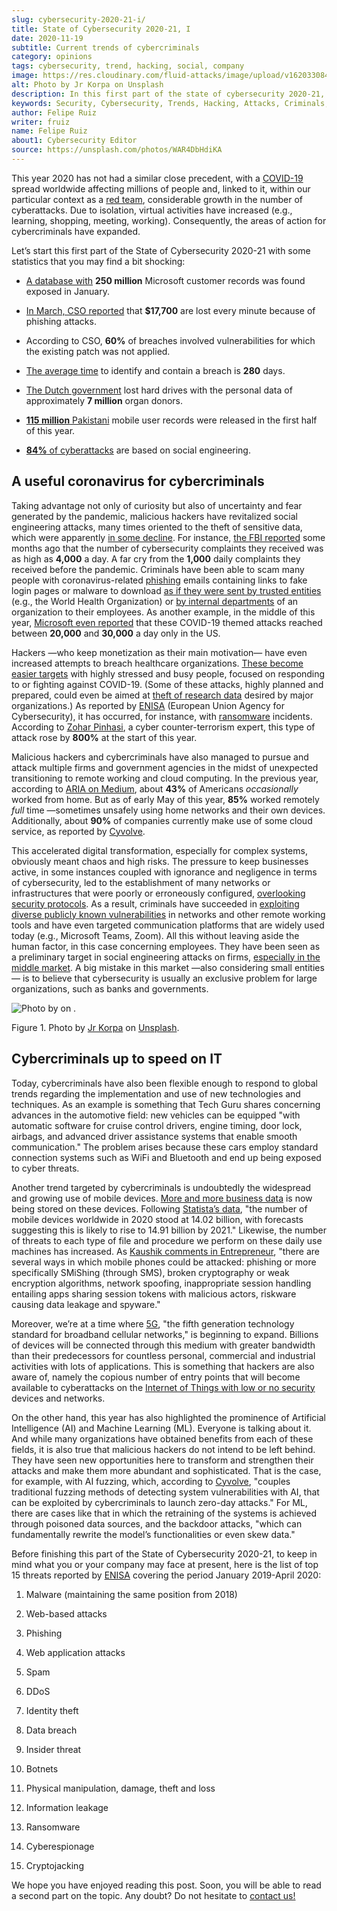 ```yaml
---
slug: cybersecurity-2020-21-i/
title: State of Cybersecurity 2020-21, I
date: 2020-11-19
subtitle: Current trends of cybercriminals
category: opinions
tags: cybersecurity, trend, hacking, social, company
image: https://res.cloudinary.com/fluid-attacks/image/upload/v1620330842/blog/cybersecurity-2020-21-i/cover_kb8vag.webp
alt: Photo by Jr Korpa on Unsplash
description: In this first part of the state of cybersecurity 2020-21, we want to share with you some highlights of the current trends of cybercriminals.
keywords: Security, Cybersecurity, Trends, Hacking, Attacks, Criminals, Company, Ethical Hacking, Pentesting
author: Felipe Ruiz
writer: fruiz
name: Felipe Ruiz
about1: Cybersecurity Editor
source: https://unsplash.com/photos/WAR4DbHdiKA
---
```


This year 2020 has not had a similar close precedent,
with a [COVID-19](https://www.who.int/emergencies/diseases/novel-coronavirus-2019)
spread worldwide affecting millions of people and,
linked to it,
within our particular context as a [red team](../../solutions/red-teaming/),
considerable growth in the number of cyberattacks.
Due to isolation,
virtual activities have increased
(e.g., learning, shopping, meeting, working).
Consequently,
the areas of action for cybercriminals have expanded.

Let’s start this first part of the State of Cybersecurity 2020-21 with
some statistics that you may find a bit shocking:

- [A database
  with](https://www.forbes.com/sites/daveywinder/2020/01/22/microsoft-security-shocker-as-250-million-customer-records-exposed-online/?sh=d86a1954d1b3)
  **250 million** Microsoft customer records was found exposed in
  January.

- [In March, CSO
  reported](https://www.csoonline.com/article/3153707/top-cybersecurity-facts-figures-and-statistics.html)
  that **$17,700** are lost every minute because of phishing attacks.

- According to CSO, **60%** of breaches involved vulnerabilities for
  which the existing patch was not applied.

- [The average time](https://www.ibm.com/security/data-breach) to
  identify and contain a breach is **280** days.

- [The Dutch
  government](https://www.zdnet.com/article/dutch-government-loses-hard-drives-with-data-of-6-9-million-registered-donors/)
  lost hard drives with the personal data of approximately **7
  million** organ donors.

- [**115 million**
  Pakistani](https://www.zdnet.com/article/details-of-44m-pakistani-mobile-users-leaked-online-part-of-bigger-115m-cache/)
  mobile user records were released in the first half of this year.

- [**84%** of
  cyberattacks](https://www.enisa.europa.eu/publications/enisa-threat-landscape-2020-main-incidents)
  are based on social engineering.

## A useful coronavirus for cybercriminals

Taking advantage not only of curiosity but also of uncertainty and fear
generated by the pandemic, malicious hackers have revitalized social
engineering attacks, many times oriented to the theft of sensitive data,
which were apparently [in some
decline](https://www.bankinfosecurity.com/cybercrime-review-hackers-great-covid-19-cash-in-a-15037).
For instance, [the FBI
reported](https://thehill.com/policy/cybersecurity/493198-fbi-sees-spike-in-cyber-crime-reports-during-coronavirus-pandemic)
some months ago that the number of cybersecurity complaints they
received was as high as **4,000** a day. A far cry from the **1,000**
daily complaints they received before the pandemic. Criminals have been
able to scam many people with coronavirus-related
[phishing](../phishing/) emails containing links to fake login pages or
malware to download [as if they were sent by trusted
entities](https://www.ncsc.gov.uk/files/Final%20Joint%20Advisory%20COVID-19%20exploited%20by%20malicious%20cyber%20actors%20v3.pdf)
(e.g., the World Health Organization) or [by internal
departments](https://www.ncsc.gov.uk/files/Final%20Joint%20Advisory%20COVID-19%20exploited%20by%20malicious%20cyber%20actors%20v3.pdf)
of an organization to their employees. As another example, in the middle
of this year, [Microsoft even
reported](https://www.microsoft.com/security/blog/2020/06/16/exploiting-a-crisis-how-cybercriminals-behaved-during-the-outbreak/)
that these COVID-19 themed attacks reached between **20,000** and
**30,000** a day only in the US.

Hackers —who keep monetization as their main motivation— have even
increased attempts to breach healthcare organizations. [These become
easier
targets](https://www.proofpoint.com/us/blog/cybersecurity-essentials/new-healthcare-report-reveals-cyber-threats-trends-and-transformations)
with highly stressed and busy people, focused on responding to or
fighting against COVID-19. (Some of these attacks, highly planned and
prepared, could even be aimed at [theft of research
data](https://www.prnewswire.com/news-releases/top-cyber-security-experts-report-4-000-cyber-attacks-a-day-since-covid-19-pandemic-301110157.html)
desired by major organizations.) As reported by
[ENISA](https://www.enisa.europa.eu/publications/enisa-threat-landscape-2020-main-incidents)
(European Union Agency for Cybersecurity), it has occurred, for
instance, with [ransomware](../ransomware/) incidents. According to
[Zohar
Pinhasi](https://monstercloud.com/blog/2020/03/23/coronavirus-alert-ransomware-attacks-up-by-800/),
a cyber counter-terrorism expert, this type of attack rose by **800%**
at the start of this year.

Malicious hackers and cybercriminals have also managed to pursue and
attack multiple firms and government agencies in the midst of unexpected
transitioning to remote working and cloud computing. In the previous
year, according to [ARIA on
Medium](https://medium.com/@ARIACyberSec/second-half-of-2020-cybersecurity-trends-181211f98f2e),
about **43%** of Americans *occasionally* worked from home. But as of
early May of this year, **85%** worked remotely *full* time —sometimes
unsafely using home networks and their own devices. Additionally, about
**90%** of companies currently make use of some cloud service, as
reported by
[Cyvolve](https://www.cyvolve.com/resources/content-library/reports/state-of-cybersecurity-report-2020/).

This accelerated digital transformation, especially for complex systems,
obviously meant chaos and high risks. The pressure to keep businesses
active, in some instances coupled with ignorance and negligence in terms
of cybersecurity, led to the establishment of many networks or
infrastructures that were poorly or erroneously configured, [overlooking
security
protocols](https://www.securityweek.com/back-basics-pandemic-cybersecurity-trends-and-solutions).
As a result, criminals have succeeded in [exploiting diverse publicly
known
vulnerabilities](https://www.ncsc.gov.uk/files/Final%20Joint%20Advisory%20COVID-19%20exploited%20by%20malicious%20cyber%20actors%20v3.pdf)
in networks and other remote working tools and have even targeted
communication platforms that are widely used today (e.g., Microsoft
Teams, Zoom). All this without leaving aside the human factor, in this
case concerning employees. They have been seen as a preliminary target
in social engineering attacks on firms, [especially in the middle
market](https://www.bankinfosecurity.com/cybercrime-review-hackers-great-covid-19-cash-in-a-15037).
A big mistake in this market —also considering small entities— is to
believe that cybersecurity is usually an exclusive problem for large
organizations, such as banks and governments.

<div class="imgblock">

![Photo by  on
.](https://res.cloudinary.com/fluid-attacks/image/upload/v1620330841/blog/cybersecurity-2020-21-i/korpa_xppzrx.webp)

<div class="title">

Figure 1. Photo by [Jr Korpa](https://unsplash.com/@jrkorpa)
on [Unsplash](https://unsplash.com/photos/fByGQ64Iky8).

</div>

</div>

## Cybercriminals up to speed on IT

Today, cybercriminals have also been flexible enough to respond to
global trends regarding the implementation and use of new technologies
and techniques. As an example is something that Tech
Guru
shares concerning advances in the automotive field: new vehicles can be
equipped "with automatic software for cruise control drivers, engine
timing, door lock, airbags, and advanced driver assistance systems that
enable smooth communication." The problem arises because these cars
employ standard connection systems such as WiFi and Bluetooth and end up
being exposed to cyber threats.

Another trend targeted by cybercriminals is undoubtedly the widespread
and growing use of mobile devices. [More and more business
data](https://chrishtopher-henry-38679.medium.com/cybersecurity-trends-to-watch-out-in-2020-278bc41200ed)
is now being stored on these devices. Following [Statista’s
data](https://www.statista.com/statistics/245501/multiple-mobile-device-ownership-worldwide/#:~:text=The%20number%20of%20mobile%20devices,to%2014.91%20billion%20by%202021.),
"the number of mobile devices worldwide in 2020 stood at 14.02 billion,
with forecasts suggesting this is likely to rise to 14.91 billion by
2021." Likewise, the number of threats to each type of file and
procedure we perform on these daily use machines has increased. As
[Kaushik comments in
Entrepreneur](https://www.entrepreneur.com/article/358776), "there are
several ways in which mobile phones could be attacked: phishing or more
specifically SMiShing (through SMS), broken cryptography or weak
encryption algorithms, network spoofing, inappropriate session handling
entailing apps sharing session tokens with malicious actors, riskware
causing data leakage and spyware."

Moreover, we’re at a time where [5G](https://en.wikipedia.org/wiki/5G),
"the fifth generation technology standard for broadband cellular
networks," is beginning to expand. Billions of devices will be connected
through this medium with greater bandwidth than their predecessors for
countless personal, commercial and industrial activities with lots of
applications. This is something that hackers are also aware of, namely
the copious number of entry points that will become available to
cyberattacks on the [Internet of Things with low or no
security](https://chrishtopher-henry-38679.medium.com/top-cybersecurity-trends-to-watch-for-in-2020-e1fd38bfa85b)
devices and networks.

On the other hand, this year has also highlighted the prominence of
Artificial Intelligence (AI) and Machine Learning (ML). Everyone is
talking about it. And while many organizations have obtained benefits
from each of these fields, it is also true that malicious hackers do not
intend to be left behind. They have seen new opportunities here to
transform and strengthen their attacks and make them more abundant and
sophisticated. That is the case, for example, with AI fuzzing, which,
according to
[Cyvolve](https://www.cyvolve.com/resources/content-library/reports/state-of-cybersecurity-report-2020/),
"couples traditional fuzzing methods of detecting system vulnerabilities
with AI, that can be exploited by cybercriminals to launch zero-day
attacks." For ML, there are cases like that in which the retraining of
the systems is achieved through poisoned data sources, and the backdoor
attacks, "which can fundamentally rewrite the model’s functionalities or
even skew data."

Before finishing this part of the State of Cybersecurity 2020-21, to
keep in mind what you or your company may face at present, here is the
list of top 15 threats reported by
[ENISA](https://www.enisa.europa.eu/news/enisa-news/enisa-threat-landscape-2020)
covering the period January 2019-April 2020:

1. Malware (maintaining the same position from 2018)

2. Web-based attacks

3. Phishing

4. Web application attacks

5. Spam

6. DDoS

7. Identity theft

8. Data breach

9. Insider threat

10. Botnets

11. Physical manipulation, damage, theft and loss

12. Information leakage

13. Ransomware

14. Cyberespionage

15. Cryptojacking

We hope you have enjoyed reading this post. Soon, you will be able to
read a second part on the topic. Any doubt? Do not hesitate to [contact
us\!](../../contact-us/)
